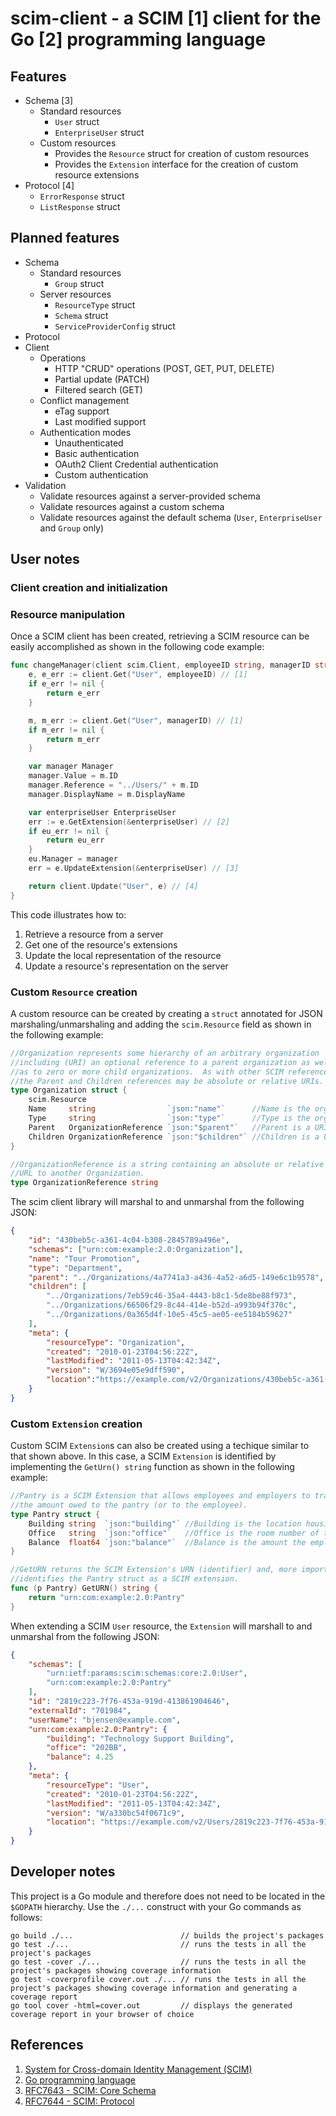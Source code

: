 # scim-client - a SCIM [1] client for the Go [2] programming language

## Features

- Schema [3]
  - Standard resources
    - ``User`` struct
    - ``EnterpriseUser`` struct
  - Custom resources
    - Provides the ``Resource`` struct for creation of custom resources
    - Provides the ``Extension`` interface for the creation of custom resource extensions
- Protocol [4]
  - ``ErrorResponse`` struct
  - ``ListResponse`` struct

## Planned features

- Schema
  - Standard resources
    - ``Group`` struct
  - Server resources
    - ``ResourceType`` struct
    - ``Schema`` struct
    - ``ServiceProviderConfig`` struct
- Protocol
- Client
  - Operations
    - HTTP "CRUD" operations (POST, GET, PUT, DELETE)
    - Partial update (PATCH)
    - Filtered search (GET)
  - Conflict management
    - eTag support
    - Last modified support
  - Authentication modes
    - Unauthenticated
    - Basic authentication
    - OAuth2 Client Credential authentication
    - Custom authentication
- Validation
  - Validate resources against a server-provided schema
  - Validate resources against a custom schema
  - Validate resources against the default schema (``User``, ``EnterpriseUser`` and ``Group`` only)

## User notes

### Client creation and initialization

### Resource manipulation

Once a SCIM client has been created, retrieving a SCIM resource can be easily
accomplished as shown in the following code example:

```go
func changeManager(client scim.Client, employeeID string, managerID string) error {
    e, e_err := client.Get("User", employeeID) // [1]
    if e_err != nil {
        return e_err
    }

    m, m_err := client.Get("User", managerID) // [1]
    if m_err != nil {
        return m_err
    }

    var manager Manager
    manager.Value = m.ID
    manager.Reference = "../Users/" + m.ID
    manager.DisplayName = m.DisplayName

    var enterpriseUser EnterpriseUser
    err := e.GetExtension(&enterpriseUser) // [2]
    if eu_err != nil {
        return eu_err
    }
    eu.Manager = manager
    err = e.UpdateExtension(&enterpriseUser) // [3]

    return client.Update("User", e) // [4]
}
```

This code illustrates how to:

1. Retrieve a resource from a server
2. Get one of the resource's extensions
3. Update the local representation of the resource
4. Update a resource's representation on the server

### Custom ``Resource`` creation

A custom resource can be created by creating a ``struct`` annotated for
JSON marshaling/unmarshaling and adding the ``scim.Resource`` field as
shown in the following example:

```go
//Organization represents some hierarchy of an arbitrary organization
//including (URI) an optional reference to a parent organization as well
//as to zero or more child organizations.  As with other SCIM references
//the Parent and Children references may be absolute or relative URIs.
type Organization struct {
    scim.Resource
    Name     string                `json:"name"`      //Name is the organization's name - e.g. "Tour Promotion"
    Type     string                `json:"type"`      //Type is the organization's type - e.g. "Department"
    Parent   OrganizationReference `json:"$parent"`   //Parent is a URI reference to a parent organization
    Children OrganizationReference `json:"$children"` //Children is a URI reference to zero or more child organizations
}

//OrganizationReference is a string containing an absolute or relative
//URL to another Organization.
type OrganizationReference string
```

The scim client library will marshal to and unmarshal from the following
JSON:

```json
{
    "id": "430beb5c-a361-4c04-b308-2845789a496e",
    "schemas": ["urn:com:example:2.0:Organization"],
    "name": "Tour Promotion",
    "type": "Department",
    "parent": "../Organizations/4a7741a3-a436-4a52-a6d5-149e6c1b9578",
    "children": [
        "../Organizations/7eb59c46-35a4-4443-b8c1-5de8be88f973",
        "../Organizations/66506f29-8c44-414e-b52d-a993b94f370c",
        "../Organizations/0a365d4f-10e5-45c5-ae05-ee5184b59627"
    ],
    "meta": {
        "resourceType": "Organization",
        "created": "2010-01-23T04:56:22Z",
        "lastModified": "2011-05-13T04:42:34Z",
        "version": "W/3694e05e9dff590",
        "location":"https://example.com/v2/Organizations/430beb5c-a361-4c04-b308-2845789a496e"
    }
}
```

### Custom ``Extension`` creation

Custom SCIM ``Extension``s can also be created using a techique similar
to that shown above.  In this case, a SCIM ``Extension`` is identified
by implementing the ``GetUrn() string`` function as shown in the
following example:

```go
//Pantry is a SCIM Extension that allows employees and employers to track
//the amount owed to the pantry (or to the employee).
type Pantry struct {
    Building string  `json:"building"` //Building is the location housing the employee's office
    Office   string  `json:"office"`   //Office is the room number of the employee's office
    Balance  float64 `json:"balance"`  //Balance is the amount the employee owes to the pantry (if negative).  Credits can be represented by positive Balance values
}

//GetURN returns the SCIM Extension's URN (identifier) and, more importantly
//identifies the Pantry struct as a SCIM extension.
func (p Pantry) GetURN() string {
    return "urn:com:example:2.0:Pantry"
}
```

When extending a SCIM ``User`` resource, the ``Extension`` will marshall to
and unmarshal from the following JSON:

```json
{
    "schemas": [
        "urn:ietf:params:scim:schemas:core:2.0:User",
        "urn:com:example:2.0:Pantry"
    ],
    "id": "2819c223-7f76-453a-919d-413861904646",
    "externalId": "701984",
    "userName": "bjensen@example.com",
    "urn:com:example:2.0:Pantry": {
        "building": "Technology Support Building",
        "office": "202BB",
        "balance": 4.25
    },
    "meta": {
        "resourceType": "User",
        "created": "2010-01-23T04:56:22Z",
        "lastModified": "2011-05-13T04:42:34Z",
        "version": "W/a330bc54f0671c9",
        "location": "https://example.com/v2/Users/2819c223-7f76-453a-919d-413861904646"
    }
}
```

## Developer notes

This project is a Go module and therefore does not need to be located
in the ``$GOPATH`` hierarchy.  Use the ``./...`` construct with your Go
commands as follows:

```text
go build ./...                        // builds the project's packages
go test ./...                         // runs the tests in all the project's packages
go test -cover ./...                  // runs the tests in all the project's packages showing coverage information
go test -coverprofile cover.out ./... // runs the tests in all the project's packages showing coverage information and generating a coverage report
go tool cover -html=cover.out         // displays the generated coverage report in your browser of choice
```

## References

1. [System for Cross-domain Identity Management (SCIM)](http://www.simplecloud.info)
2. [Go programming language](https://golang.org)
3. [RFC7643 - SCIM: Core Schema](https://tools.ietf.org/html/rfc7643)
4. [RFC7644 - SCIM: Protocol](https://tools.ietf.org/html/rfc7644)
